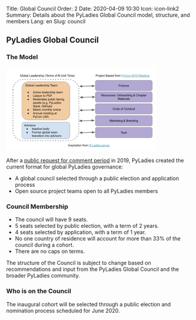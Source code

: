 Title: Global Council
Order: 2
Date: 2020-04-09 10:30
Icon: icon-link2
Summary: Details about the PyLadies Global Council model, structure, and members
Lang: en
Slug: council

## PyLadies Global Council

### The Model

<div class="float-right container">
  <img src="/images/council/council-structure.png"
     alt="PyLadies governance structure" width="400px" />
</div>

After a [public request for comment period](https://github.com/pyladies/global-organizing/issues/11) in 2019, PyLadies created the current format for global PyLadies governance:

- A global council selected through a public election and application process
- Open source project teams open to all PyLadies members

### Council Membership

- The council will have 9 seats.
- 5 seats selected by public election, with a term of 2 years.
- 4 seats selected by application, with a term of 1 year.
- No one country of residence will account for more than 33% of the council during a cohort.
- There are no caps on terms.

The structure of the Council is subject to change based on recommendations and input from the PyLadies Global Council and the broader PyLadies community.

### Who is on the Council

The inaugural cohort will be selected through a public election and nomination process scheduled for June 2020.
